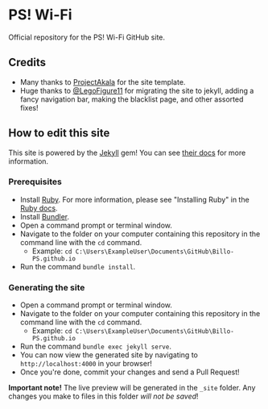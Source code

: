 # PS! Wi-Fi
Official repository for the PS! Wi-Fi GitHub site.

## Credits

- Many thanks to [ProjectAkala](https://projectakala.github.io/pact/) for the site template.
- Huge thanks to [@LegoFigure11](https://github.com/LegoFigure11) for migrating the site to jekyll, adding a fancy navigation bar, making the blacklist page, and other assorted fixes!

## How to edit this site

This site is powered by the [Jekyll](https://jekyllrb.com/) gem! You can see [their docs](https://jekyllrb.com/docs/) for more information.

### Prerequisites
- Install [Ruby](https://www.ruby-lang.org/en/). For more information, please see "Installing Ruby" in the [Ruby docs](https://www.ruby-lang.org/en/documentation/installation/).
- Install [Bundler](https://bundler.io/).
- Open a command prompt or terminal window.
- Navigate to the folder on your computer containing this repository in the command line with the `cd` command.
    - Example: `cd C:\Users\ExampleUser\Documents\GitHub\Billo-PS.github.io`
- Run the command `bundle install`.

### Generating the site
- Open a command prompt or terminal window.
- Navigate to the folder on your computer containing this repository in the command line with the `cd` command.
    - Example: `cd C:\Users\ExampleUser\Documents\GitHub\Billo-PS.github.io`
- Run the command `bundle exec jekyll serve`.
- You can now view the generated site by navigating to `http://localhost:4000` in your browser!
- Once you're done, commit your changes and send a Pull Request!

**Important note!**
The live preview will be generated in the `_site` folder. Any changes you make to files in this folder *will not be saved*!
